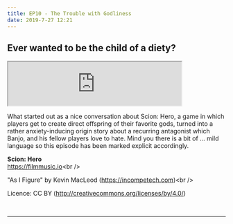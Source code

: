 ```yaml
---
title: EP10 - The Trouble with Godliness
date: 2019-7-27 12:21
---
```


## Ever wanted to be the child of a diety?

<iframe src="https://anchor.fm/letthediceroll/embed/episodes/EP10---The-Trouble-with-Godliness-e4omub" height="102px" width="400px" frameborder="3" scrolling="no"></iframe>

<p>
What started out as a nice conversation about Scion: Hero, a game in which players get to create direct offspring of their favorite gods, turned into a rather anxiety-inducing origin story about a recurring antagonist which Banjo, and his fellow players love to hate.  Mind you there is a bit of ... mild language so this episode has been marked explicit accordingly.
</p>

<p><strong>Scion: Hero</strong><br>
<a href="https://whitewolf.fandom.com/wiki/Scion:_Hero</a></p>


<p><strong>Attribution:</strong></p>
<p>Music from <a href="https://filmmusic.io">https://filmmusic.io</a>&lt;br /&gt;</p>
<p>"As I Figure" by Kevin MacLeod (<a href="https://incompetech.com">https://incompetech.com</a>)&lt;br /&gt;</p>
<p>Licence: CC BY (<a href="http://creativecommons.org/licenses/by/4.0/">http://creativecommons.org/licenses/by/4.0/</a>)</p>
<p><br></p>

***
